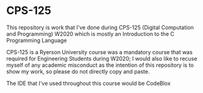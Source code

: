 # CPS-125
This repository is work that I've done during CPS-125 (Digital Computation and Programming) W2020 which is mostly an Introduction to the C Programming Language 

CPS-125 is a Ryerson University course was a mandatory course that was required for Engineering Students during W2020; I would also like to recuse myself of any academic misconduct as the intention of this repository is to show my work, so please do not directly copy and paste. 

The IDE that I've used throughout this course would be CodeBlox
